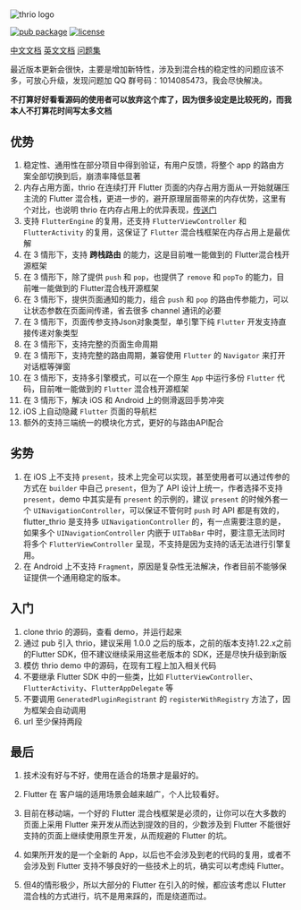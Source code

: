 #

![thrio logo](./doc/imgs/thrio.png)

[![pub package](https://img.shields.io/pub/v/thrio.svg)](https://pub.dartlang.org/packages/thrio)
[![license](https://img.shields.io/github/license/hellobike/thrio.svg?maxAge=2592000)](https://github.com/hellobike/thrio/LICENSE)

[中文文档](./doc/Feature.md) [英文文档](./doc/Feature_EN.md) [问题集](./doc/Questions.md) 

最近版本更新会很快，主要是增加新特性，涉及到混合栈的稳定性的问题应该不多，可放心升级，发现问题加 QQ 群号码：1014085473，我会尽快解决。

**不打算好好看看源码的使用者可以放弃这个库了，因为很多设定是比较死的，而我本人不打算花时间写太多文档**

## 优势

01. 稳定性、通用性在部分项目中得到验证，有用户反馈，将整个 app 的路由方案全部切换到后，崩溃率降低显著
2.  内存占用方面，thrio 在连续打开 Flutter 页面的内存占用方面从一开始就碾压主流的 Flutter 混合栈，更进一步的，避开原理层面带来的内存优势，这里有个对比，也说明 thrio 在内存占用上的优异表现，[传送门](https://github.com/alibaba/flutter_boost/issues/933)
3.  支持 `FlutterEngine` 的复用，还支持 `FlutterViewController` 和 `FlutterActivity` 的复用，这保证了 `Flutter` 混合栈框架在内存占用上是最优解
4.  在 3 情形下，支持 **跨栈路由** 的能力，这是目前唯一能做到的 Flutter混合栈开源框架
5.  在 3 情形下，除了提供 `push` 和 `pop`，也提供了 `remove` 和 `popTo` 的能力，目前唯一能做到的 Flutter混合栈开源框架
6.  在 3 情形下，提供页面通知的能力，组合 `push` 和 `pop` 的路由传参能力，可以让状态参数在页面间传递，省去很多 channel 通讯的必要
7.  在 3 情形下，页面传参支持Json对象类型，单引擎下纯 `Flutter` 开发支持直接传递对象类型
8.  在 3 情形下，支持完整的页面生命周期
9.  在 3 情形下，支持完整的路由周期，兼容使用 `Flutter` 的 `Navigator` 来打开对话框等弹窗
10. 在 3 情形下，支持多引擎模式，可以在一个原生 `App` 中运行多份 `Flutter` 代码，目前唯一能做到的 `Flutter` 混合栈开源框架
11. 在 3 情形下，解决 iOS 和 Android 上的侧滑返回手势冲突
12. iOS 上自动隐藏 `Flutter` 页面的导航栏
13. 额外的支持三端统一的模块化方式，更好的与路由API配合

## 劣势

01. 在 iOS 上不支持 `present`，技术上完全可以实现，甚至使用者可以通过传参的方式在 `builder` 中自己 `present`，但为了 API 设计上统一，作者选择不支持  `present`，demo 中其实是有 `present` 的示例的，建议 `present` 的时候外套一个 `UINavigationController`，可以保证不管何时 `push` 时 API 都是有效的，flutter_thrio 是支持多 `UINavigationController` 的，有一点需要注意的是，如果多个 `UINavigationController` 内嵌于 `UITabBar` 中时，要注意无法同时将多个 `FlutterViewController` 呈现，不支持是因为支持的话无法进行引擎复用。
02. 在 Android 上不支持 `Fragment`，原因是复杂性无法解决，作者目前不能够保证提供一个通用稳定的版本。

## 入门

01. clone thrio 的源码，查看 demo，并运行起来
02. 通过 pub 引入 thrio，建议采用 1.0.0 之后的版本，之前的版本支持1.22.x之前的Flutter SDK，但不建议继续采用这些老版本的 SDK，还是尽快升级到新版
03. 模仿 thrio demo 中的源码，在现有工程上加入相关代码
04. 不要继承 Flutter SDK 中的一些类，比如 `FlutterViewController`、`FlutterActivity`、`FlutterAppDelegate` 等
05. 不要调用 `GeneratedPluginRegistrant` 的 `registerWithRegistry` 方法了，因为框架会自动调用
6.  url 至少保持两段

## 最后

01. 技术没有好与不好，使用在适合的场景才是最好的。

02. Flutter 在 客户端的适用场景会越来越广，个人比较看好。

03. 目前在移动端，一个好的 Flutter 混合栈框架是必须的，让你可以在大多数的页面上采用 Flutter 来开发从而达到提效的目的，少数涉及到 Flutter 不能很好支持的页面上继续使用原生开发，从而规避的 Flutter 的坑。

04. 如果所开发的是一个全新的 App，以后也不会涉及到老的代码的复用，或者不会涉及到 Flutter 支持不够良好的一些技术上的坑，确实可以考虑纯 Flutter。

05. 但4的情形极少，所以大部分的 Flutter 在引入的时候，都应该考虑以 Flutter 混合栈的方式进行，坑不是用来踩的，而是绕道而过。

[gitter channel]: https://badges.gitter.im/flutter_thrio/flutter_thrio.svg
[gitter badge]: https://gitter.im/flutter_thrio/flutter_thrio?utm_source=badge&utm_medium=badge&utm_campaign=pr-badge&utm_content=badge
